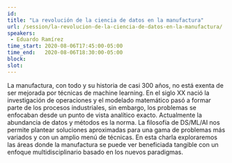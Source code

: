 ```yaml
---
id: 
title: "La revolución de la ciencia de datos en la manufactura"
url: /session/la-revolucion-de-la-ciencia-de-datos-en-la-manufactura/
speakers:
 - Eduardo Ramírez
time_start: 2020-08-06T17:45:00-05:00
time_end:   2020-08-06T18:30:00-05:00
block: 
slot: 
---
```


La manufactura, con todo y su historia de casi 300 años, no está exenta de ser mejorada por técnicas de machine learning. En el siglo XX nació la investigación de operaciones y el modelado matemático pasó a formar parte de los procesos industriales, sin embargo, los problemas se enfocaban desde un punto de vista analítico exacto. Actualmente la abundancia de datos y métodos es la norma. La filosofía de DS/ML/AI nos permite plantear soluciones aproximadas para una gama de problemas más variados y con un amplio menú de técnicas. En esta charla exploraremos las áreas donde la manufactura se puede ver beneficiada tangible con un enfoque multidisciplinario basado en los nuevos paradigmas.